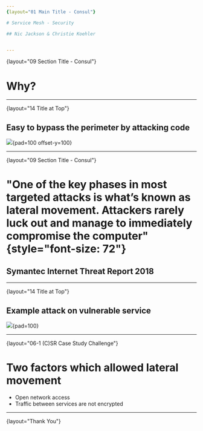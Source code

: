 ```yaml
---
{layout="01 Main Title - Consul"}

# Service Mesh - Security

## Nic Jackson & Christie Koehler


---
```

{layout="09 Section Title - Consul"}

# Why?

<!--
Before we dive into the how I think it is really important to understand why, why do we need to secure our Kubernetes networking.  I mean we already have a perimeter firewall right, and we have a decent authentication layer which is protecting us from external threats.
-->


---
{layout="14 Title at Top"}

## Easy to bypass the perimeter by attacking code

![](https://raw.githubusercontent.com/hashicorp/service-mesh-training/master/slides/security/images/bypass.png){pad=100 offset-y=100}

<!--
What if I told you that an attacker could quite possibly by pass that external defence, that they had the possibility to gain access to the internal network without even trying to touch external firewall but by looking for application code level vulnerabilities which allows them direct access to your internal systems?

You might believe me, you might say no chance, you might say I have heard about this approach but it would never happen to me we patch our systems regularly and take a secure code review of the application code we write. 
-->


---
{layout="09 Section Title - Consul"}

# "One of the key phases in most targeted attacks is what’s known as lateral movement. Attackers rarely luck out and manage to immediately compromise the computer"{style="font-size: 72"}
## Symantec Internet Threat Report 2018

<!--
This lateral movement is the key thing here, I love this quote from the Symantec security report.

“SHOW QUOTE, blah blah, most attackers do not luck out and get what they need first time, most attacks are due to lateral movement in a system.”
-->


---
{layout="14 Title at Top"}

## Example attack on vulnerable service

![](https://raw.githubusercontent.com/hashicorp/service-mesh-training/master/slides/security/images/vulnerable_service.png){pad=100}



---
{layout="06-1 (C)SR Case Study Challenge"}

# Two factors which allowed lateral movement

* Open network access
* Traffic between services are not encrypted

<!--
We have two real problems here:
open network access 


traffic sent between services not encrypted
-->

---
{layout="Thank You"}


